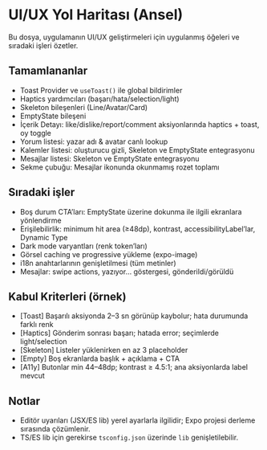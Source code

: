 # UI/UX Yol Haritası (Ansel)

Bu dosya, uygulamanın UI/UX geliştirmeleri için uygulanmış öğeleri ve sıradaki işleri özetler.

## Tamamlananlar
- Toast Provider ve `useToast()` ile global bildirimler
- Haptics yardımcıları (başarı/hata/selection/light)
- Skeleton bileşenleri (Line/Avatar/Card)
- EmptyState bileşeni
- İçerik Detayı: like/dislike/report/comment aksiyonlarında haptics + toast, oy toggle
- Yorum listesi: yazar adı & avatar canlı lookup
- Kalemler listesi: oluşturucu gizli, Skeleton ve EmptyState entegrasyonu
- Mesajlar listesi: Skeleton ve EmptyState entegrasyonu
- Sekme çubuğu: Mesajlar ikonunda okunmamış rozet toplamı

## Sıradaki işler
- Boş durum CTA’ları: EmptyState üzerine dokunma ile ilgili ekranlara yönlendirme
- Erişilebilirlik: minimum hit area (≥48dp), kontrast, accessibilityLabel’lar, Dynamic Type
- Dark mode varyantları (renk token’ları)
- Görsel caching ve progressive yükleme (expo-image)
- i18n anahtarlarının genişletilmesi (tüm metinler)
- Mesajlar: swipe actions, yazıyor… göstergesi, gönderildi/görüldü

## Kabul Kriterleri (örnek)
- [Toast] Başarılı aksiyonda 2–3 sn görünüp kaybolur; hata durumunda farklı renk
- [Haptics] Gönderim sonrası başarı; hatada error; seçimlerde light/selection
- [Skeleton] Listeler yüklenirken en az 3 placeholder
- [Empty] Boş ekranlarda başlık + açıklama + CTA
- [A11y] Butonlar min 44–48dp; kontrast ≥ 4.5:1; ana aksiyonlarda label mevcut

## Notlar
- Editör uyarıları (JSX/ES lib) yerel ayarlarla ilgilidir; Expo projesi derleme sırasında çözümlenir.
- TS/ES lib için gerekirse `tsconfig.json` üzerinde `lib` genişletilebilir.
